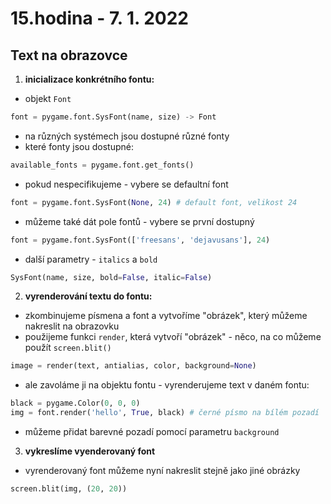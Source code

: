 # 15.hodina - 7. 1. 2022

## Text na obrazovce

1) **inicializace konkrétního fontu:**
- objekt `Font`
``` python
font = pygame.font.SysFont(name, size) -> Font
```

- na různých systémech jsou dostupné různé fonty
- které fonty jsou dostupné:
``` python
available_fonts = pygame.font.get_fonts()
```

- pokud nespecifikujeme - vybere se defaultní font
``` python
font = pygame.font.SysFont(None, 24) # default font, velikost 24
```

- můžeme také dát pole fontů - vybere se první dostupný

``` python
font = pygame.font.SysFont(['freesans', 'dejavusans'], 24)
```

- další parametry - `italics` a `bold`

``` python
SysFont(name, size, bold=False, italic=False)
```

2) **vyrenderování textu do fontu:**
- zkombinujeme písmena a font a vytvoříme "obrázek", který můžeme nakreslit na obrazovku
- použijeme funkci `render`, která vytvoří "obrázek" - něco, na co můžeme použít `screen.blit()`
``` python
image = render(text, antialias, color, background=None)
```
- ale zavoláme ji na objektu fontu - vyrenderujeme text v daném fontu:
``` python
black = pygame.Color(0, 0, 0)
img = font.render('hello', True, black) # černé písmo na bílém pozadí
```

- můžeme přidat barevné pozadí pomocí parametru `background`

3) **vykreslíme vyenderovaný font**
- vyrenderovaný font můžeme nyní nakreslit stejně jako jiné obrázky
``` python
screen.blit(img, (20, 20))
```

``` python

```







